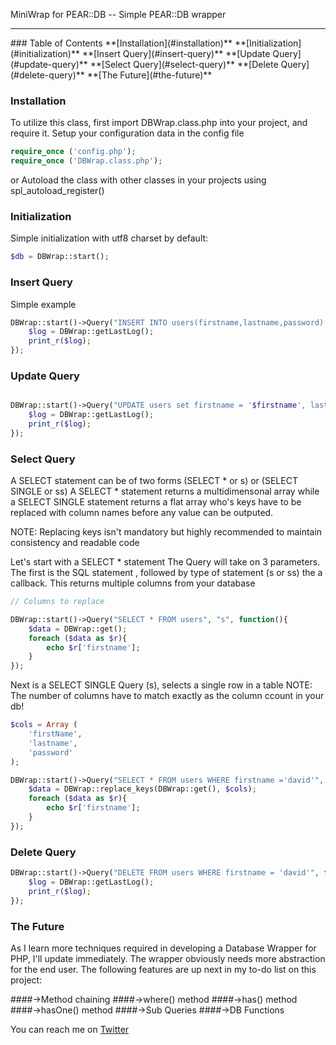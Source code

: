MiniWrap for PEAR::DB -- Simple PEAR::DB wrapper
<hr>
### Table of Contents
**[Installation](#installation)**  
**[Initialization](#initialization)**  
**[Insert Query](#insert-query)**  
**[Update Query](#update-query)**  
**[Select Query](#select-query)**  
**[Delete Query](#delete-query)**  
**[The Future](#the-future)**

### Installation
To utilize this class, first import DBWrap.class.php into your project, and require it.
Setup your configuration data in the config file

```php
require_once ('config.php');
require_once ('DBWrap.class.php');
```
or Autoload the class with other classes in your projects using spl_autoload_register()

### Initialization
Simple initialization with utf8 charset by default:
```php
$db = DBWrap::start();
```

### Insert Query
Simple example
```php
DBWrap::start()->Query("INSERT INTO users(firstname,lastname,password) VALUES('david','ngugi','mypass')", function(){
	$log = DBWrap::getLastLog();
	print_r($log);
});
```

### Update Query
```php

DBWrap::start()->Query("UPDATE users set firstname = '$firstname', lastname = '$lastname', password = '$password' WHERE user_id = '1')", function(){
	$log = DBWrap::getLastLog();
	print_r($log);
});
```
### Select Query
A SELECT statement can be of two forms (SELECT * or s) or (SELECT SINGLE or ss)
A SELECT * statement returns a multidimensonal array while a SELECT SINGLE statement returns a flat array who's keys have to be replaced with column names before any value can be outputed.

NOTE: Replacing keys isn't mandatory but highly recommended to maintain consistency and readable code

Let's start with a SELECT * statement
The Query will take on 3 parameters. The first is the SQL statement , followed by type of statement (s or ss) the a callback. This returns multiple columns from your database

```php
// Columns to replace

DBWrap::start()->Query("SELECT * FROM users", "s", function(){
	$data = DBWrap::get();
	foreach ($data as $r){
 		echo $r['firstname'];
 	}
});

```

Next is a SELECT SINGLE Query (s), selects a single row in a table
NOTE: The number of columns have to match exactly as the column ccount in your db!

```php
$cols = Array (
	'firstName',
	'lastname',
	'password'
);

DBWrap::start()->Query("SELECT * FROM users WHERE firstname ='david'", "ss", function(){
 	$data = DBWrap::replace_keys(DBWrap::get(), $cols);
 	foreach ($data as $r){
 		echo $r['firstname'];
 	}
});

```

### Delete Query
```php
DBWrap::start()->Query("DELETE FROM users WHERE firstname = 'david'", function(){
	$log = DBWrap::getLastLog();
	print_r($log);
});
```
###	The Future
As I learn more techniques required in developing a Database Wrapper for PHP, I'll update immediately.
The wrapper obviously needs more abstraction for the end user. The following features are up next in my to-do list on this project:

####->Method chaining
####->where() method
####->has() method
####->hasOne() method
####->Sub Queries
####->DB Functions

You can reach me on <a href = 'https://twitter.com/DavidNgugi15'>Twitter</a>
